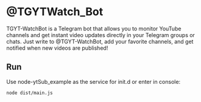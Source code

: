 @TGYTWatch_Bot
=======

TGYT-WatchBot is a Telegram bot that allows you to monitor YouTube channels and get instant video updates directly in your Telegram groups or chats.
Just write to @TGYT-WatchBot, add your favorite channels, and get notified when new videos are published!

Run
---
Use node-ytSub_example as the service for init.d or enter in console:

    node dist/main.js
